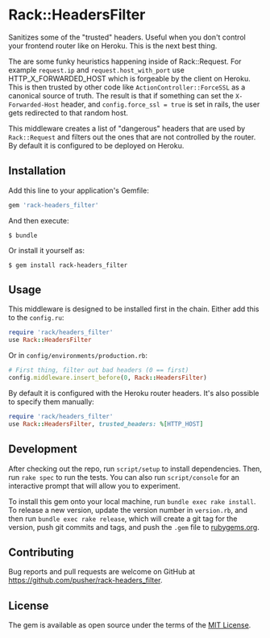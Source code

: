 # Rack::HeadersFilter

Sanitizes some of the "trusted" headers. Useful when you don't control your
frontend router like on Heroku. This is the next best thing.

The are some funky heuristics happening inside of Rack::Request. For example
`request.ip` and `request.host_with_port` use HTTP_X_FORWARDED_HOST which is
forgeable by the client on Heroku. This is then trusted by other code like
`ActionController::ForceSSL` as a canonical source of truth. The result is
that if something can set the `X-Forwarded-Host` header, and `config.force_ssl
= true` is set in rails, the user gets redirected to that random host.

This middleware creates a list of "dangerous" headers that are used by
`Rack::Request` and filters out the ones that are not controlled by the
router. By default it is configured to be deployed on Heroku.

## Installation

Add this line to your application's Gemfile:

```ruby
gem 'rack-headers_filter'
```

And then execute:

    $ bundle

Or install it yourself as:

    $ gem install rack-headers_filter

## Usage

This middleware is designed to be installed first in the chain. Either add
this to the `config.ru`:

```ruby
require 'rack/headers_filter'
use Rack::HeadersFilter
```

Or in `config/environments/production.rb`:

```ruby
# First thing, filter out bad headers (0 == first)
config.middleware.insert_before(0, Rack::HeadersFilter)
```

By default it is configured with the Heroku router headers. It's also possible
to specify them manually:

```ruby
require 'rack/headers_filter'
use Rack::HeadersFilter, trusted_headers: %[HTTP_HOST]
```

## Development

After checking out the repo, run `script/setup` to install dependencies. Then,
run `rake spec` to run the tests. You can also run `script/console` for an
interactive prompt that will allow you to experiment.

To install this gem onto your local machine, run `bundle exec rake install`.
To release a new version, update the version number in `version.rb`, and then
run `bundle exec rake release`, which will create a git tag for the version,
push git commits and tags, and push the `.gem` file to
[rubygems.org](https://rubygems.org).

## Contributing

Bug reports and pull requests are welcome on GitHub at
https://github.com/pusher/rack-headers_filter.

## License

The gem is available as open source under the terms of the
[MIT License](http://opensource.org/licenses/MIT).

